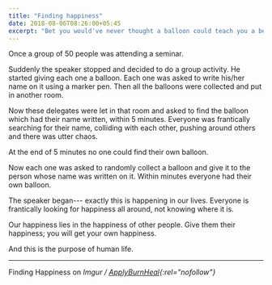 ```yaml
---
title: "Finding happiness"
date: 2018-08-06T08:26:00+05:45
excerpt: "Bet you would've never thought a balloon could teach you a better lesson than a human could...well read on, because it happens."
---
```


Once a group of 50 people was attending a seminar.

Suddenly the speaker stopped and decided to do a group activity. He started giving each one a balloon. Each one was asked to write his/her name on it using a marker pen. Then all the balloons were collected and put in another room.

Now these delegates were let in that room and asked to find the balloon which had their name written, within 5 minutes. Everyone was frantically searching for their name, colliding with each other, pushing around others and there was utter chaos.

At the end of 5 minutes no one could find their own balloon.

Now each one was asked to randomly collect a balloon and give it to the person whose name was written on it.
Within minutes everyone had their own balloon.

The speaker began--- exactly this is happening in our lives. Everyone is frantically looking for happiness all around, not knowing where it is.

Our happiness lies in the happiness of other people. Give them their happiness; you will get your own happiness.

And this is the purpose of human life.

---

Finding Happiness on _Imgur / [ApplyBurnHeal](https://imgur.com/gallery/sojpMIq){:rel="nofollow"}_
